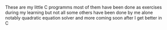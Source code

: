 These are my little C programms most of them have been done as exercises during my learning but not all some others have been done by me alone notably quadratic equation solver and more coming soon after I get better in C
